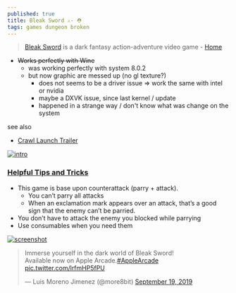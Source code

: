 ```yaml
---
published: true
title: Bleak Sword ⚔- ⛑
tags: games dungeon broken
---
```

> [Bleak Sword](https://twitter.com/more8bit?ref_src=twsrc%5Etfw%7Ctwcamp%5Etweetembed%7Ctwterm%5E990314804152815618%7Ctwgr%5E%7Ctwcon%5Es1_) is a dark fantasy action-adventure video game  - [Home](https://www.bleaksword.com/)

- ~~Works perfectly with Wine~~
	- was working perfectly with system 8.0.2
    - but now graphic are messed up (no gl texture?)
    	- does not seems to be a driver issue => work the same with intel or nvidia
        - maybe a DXVK issue, since last kernel / update
        - happened in a strange way / don't know what was change on the system

see also
- [Crawl Launch Trailer](https://www.youtube.com/watch?v=IAqjWpK6IO8&t=2s)

[![intro](https://www.touchtapplay.com/wp-content/uploads/2019/12/bleak-sword-cheats-tips-1.jpg?w=830)](https://www.touchtapplay.com/bleak-sword-cheats-tips-tricks-guide-to-mastering-the-combat-system/)

### [Helpful Tips and Tricks](https://www.gamezebo.com/walkthroughs/bleak-sword-guide-tips-cheats-and-strategies/)
- This game is base upon counterattack (parry + attack).
	- You can’t parry all attacks
	- When an exclamation mark appears over an attack, that’s a good sign that the enemy can’t be parried.
- You don’t have to attack the enemy you blocked while parrying
- Use consumables when you need them


[![screenshot](https://www.gematsu.com/wp-content/uploads/2023/05/Bleak-Sword-DX-Date_05-18-23-1024x576.jpg)](https://www.gematsu.com/2023/05/bleak-sword-dx-launches-june-8)


<blockquote class="twitter-tweet"><p lang="en" dir="ltr">Immerse yourself in the dark world of Bleak Sword!<br>Available now on Apple Arcade.<a href="https://twitter.com/hashtag/AppleArcade?src=hash&amp;ref_src=twsrc%5Etfw">#AppleArcade</a> <a href="https://t.co/lrfmHP5fPU">pic.twitter.com/lrfmHP5fPU</a></p>&mdash; Luis Moreno Jimenez (@more8bit) <a href="https://twitter.com/more8bit/status/1174733772304113666?ref_src=twsrc%5Etfw">September 19, 2019</a></blockquote> <script async src="https://platform.twitter.com/widgets.js" charset="utf-8"></script>
